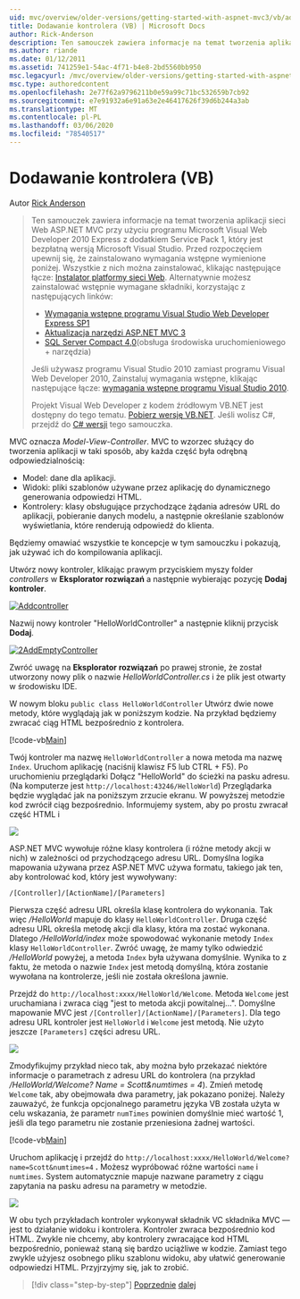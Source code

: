 ```yaml
---
uid: mvc/overview/older-versions/getting-started-with-aspnet-mvc3/vb/adding-a-controller
title: Dodawanie kontrolera (VB) | Microsoft Docs
author: Rick-Anderson
description: Ten samouczek zawiera informacje na temat tworzenia aplikacji sieci Web ASP.NET MVC przy użyciu programu Microsoft Visual Web Developer 2010 Express z dodatkiem Service Pack 1, który jest...
ms.author: riande
ms.date: 01/12/2011
ms.assetid: 741259e1-54ac-4f71-b4e8-2bd5560bb950
msc.legacyurl: /mvc/overview/older-versions/getting-started-with-aspnet-mvc3/vb/adding-a-controller
msc.type: authoredcontent
ms.openlocfilehash: 2e77f62a9796211b0e59a99c71bc532659b7cb92
ms.sourcegitcommit: e7e91932a6e91a63e2e46417626f39d6b244a3ab
ms.translationtype: MT
ms.contentlocale: pl-PL
ms.lasthandoff: 03/06/2020
ms.locfileid: "78540517"
---
```

# <a name="adding-a-controller-vb"></a>Dodawanie kontrolera (VB)

Autor [Rick Anderson](https://twitter.com/RickAndMSFT)

> Ten samouczek zawiera informacje na temat tworzenia aplikacji sieci Web ASP.NET MVC przy użyciu programu Microsoft Visual Web Developer 2010 Express z dodatkiem Service Pack 1, który jest bezpłatną wersją Microsoft Visual Studio. Przed rozpoczęciem upewnij się, że zainstalowano wymagania wstępne wymienione poniżej. Wszystkie z nich można zainstalować, klikając następujące łącze: [Instalator platformy sieci Web](https://www.microsoft.com/web/gallery/install.aspx?appid=VWD2010SP1Pack). Alternatywnie możesz zainstalować wstępnie wymagane składniki, korzystając z następujących linków:
> 
> - [Wymagania wstępne programu Visual Studio Web Developer Express SP1](https://www.microsoft.com/web/gallery/install.aspx?appid=VWD2010SP1Pack)
> - [Aktualizacja narzędzi ASP.NET MVC 3](https://www.microsoft.com/web/gallery/install.aspx?appsxml=&amp;appid=MVC3)
> - [SQL Server Compact 4,0](https://www.microsoft.com/web/gallery/install.aspx?appid=SQLCE;SQLCEVSTools_4_0)(obsługa środowiska uruchomieniowego + narzędzia)
> 
> Jeśli używasz programu Visual Studio 2010 zamiast programu Visual Web Developer 2010, Zainstaluj wymagania wstępne, klikając następujące łącze: [wymagania wstępne programu Visual Studio 2010](https://www.microsoft.com/web/gallery/install.aspx?appsxml=&amp;appid=VS2010SP1Pack).
> 
> Projekt Visual Web Developer z kodem źródłowym VB.NET jest dostępny do tego tematu. [Pobierz wersję VB.NET](https://code.msdn.microsoft.com/Introduction-to-MVC-3-10d1b098). Jeśli wolisz C#, przejdź do [ C# wersji](../cs/adding-a-controller.md) tego samouczka.

MVC oznacza *Model-View-Controller*. MVC to wzorzec służący do tworzenia aplikacji w taki sposób, aby każda część była odrębną odpowiedzialnością:

- Model: dane dla aplikacji.
- Widoki: pliki szablonów używane przez aplikację do dynamicznego generowania odpowiedzi HTML.
- Kontrolery: klasy obsługujące przychodzące żądania adresów URL do aplikacji, pobieranie danych modelu, a następnie określanie szablonów wyświetlania, które renderują odpowiedź do klienta.

Będziemy omawiać wszystkie te koncepcje w tym samouczku i pokazują, jak używać ich do kompilowania aplikacji.

Utwórz nowy kontroler, klikając prawym przyciskiem myszy folder *controllers* w **Eksplorator rozwiązań** a następnie wybierając pozycję **Dodaj kontroler**.

[![Addcontroller](adding-a-controller/_static/image2.png "Addcontroller")](adding-a-controller/_static/image1.png)

Nazwij nowy kontroler &quot;HelloWorldController&quot; a następnie kliknij przycisk **Dodaj**.

[![2AddEmptyController](adding-a-controller/_static/image4.png "2AddEmptyController")](adding-a-controller/_static/image3.png)

Zwróć uwagę na **Eksplorator rozwiązań** po prawej stronie, że został utworzony nowy plik o nazwie *HelloWorldController.cs* i że plik jest otwarty w środowisku IDE.

W nowym bloku `public class HelloWorldController` Utwórz dwie nowe metody, które wyglądają jak w poniższym kodzie. Na przykład będziemy zwracać ciąg HTML bezpośrednio z kontrolera.

[!code-vb[Main](adding-a-controller/samples/sample1.vb)]

Twój kontroler ma nazwę `HelloWorldController` a nowa metoda ma nazwę `Index`. Uruchom aplikację (naciśnij klawisz F5 lub CTRL + F5). Po uruchomieniu przeglądarki Dołącz &quot;HelloWorld&quot; do ścieżki na pasku adresu. (Na komputerze jest `http://localhost:43246/HelloWorld`) Przeglądarka będzie wyglądać jak na poniższym zrzucie ekranu. W powyższej metodzie kod zwrócił ciąg bezpośrednio. Informujemy system, aby po prostu zwracał część HTML i

![](adding-a-controller/_static/image5.png)

ASP.NET MVC wywołuje różne klasy kontrolera (i różne metody akcji w nich) w zależności od przychodzącego adresu URL. Domyślna logika mapowania używana przez ASP.NET MVC używa formatu, takiego jak ten, aby kontrolować kod, który jest wywoływany:

`/[Controller]/[ActionName]/[Parameters]`

Pierwsza część adresu URL określa klasę kontrolera do wykonania. Tak więc */HelloWorld* mapuje do klasy `HelloWorldController`. Druga część adresu URL określa metodę akcji dla klasy, która ma zostać wykonana. Dlatego */HelloWorld/index* może spowodować wykonanie metody `Index` klasy `HelloWorldController`. Zwróć uwagę, że mamy tylko odwiedzić */HelloWorld* powyżej, a metoda `Index` była używana domyślnie. Wynika to z faktu, że metoda o nazwie `Index` jest metodą domyślną, która zostanie wywołana na kontrolerze, jeśli nie została określona jawnie.

Przejdź do `http://localhost:xxxx/HelloWorld/Welcome`. Metoda `Welcome` jest uruchamiana i zwraca ciąg &quot;jest to metoda akcji powitalnej...&quot;. Domyślne mapowanie MVC jest `/[Controller]/[ActionName]/[Parameters]`. Dla tego adresu URL kontroler jest `HelloWorld` i `Welcome` jest metodą. Nie użyto jeszcze `[Parameters]` części adresu URL.

![](adding-a-controller/_static/image6.png)

Zmodyfikujmy przykład nieco tak, aby można było przekazać niektóre informacje o parametrach z adresu URL do kontrolera (na przykład */HelloWorld/Welcome? Name = Scott&amp;numtimes = 4*). Zmień metodę `Welcome` tak, aby obejmowała dwa parametry, jak pokazano poniżej. Należy zauważyć, że funkcja opcjonalnego parametru języka VB została użyta w celu wskazania, że parametr `numTimes` powinien domyślnie mieć wartość 1, jeśli dla tego parametru nie zostanie przeniesiona żadnej wartości.

[!code-vb[Main](adding-a-controller/samples/sample2.vb)]

Uruchom aplikację i przejdź do `http://localhost:xxxx/HelloWorld/Welcome?name=Scott&numtimes=4` **.** Możesz wypróbować różne wartości `name` i `numtimes`. System automatycznie mapuje nazwane parametry z ciągu zapytania na pasku adresu na parametry w metodzie.

![](adding-a-controller/_static/image7.png)

W obu tych przykładach kontroler wykonywał składnik VC składnika MVC — jest to działanie widoku i kontrolera. Kontroler zwraca bezpośrednio kod HTML. Zwykle nie chcemy, aby kontrolery zwracające kod HTML bezpośrednio, ponieważ staną się bardzo uciążliwe w kodzie. Zamiast tego zwykle użyjesz osobnego pliku szablonu widoku, aby ułatwić generowanie odpowiedzi HTML. Przyjrzyjmy się, jak to zrobić.

> [!div class="step-by-step"]
> [Poprzednie](intro-to-aspnet-mvc-3.md)
> [dalej](adding-a-view.md)
